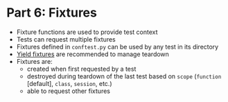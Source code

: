 # Part 6: Fixtures
* Fixture functions are used to provide test context
* Tests can request multiple fixtures
* Fixtures defined in `conftest.py` can be used by any test in its directory
* [Yield fixtures](https://docs.pytest.org/en/7.4.x/how-to/fixtures.html#yield-fixtures-recommended) are recommended to manage teardown
* Fixtures are:
  * created when first requested by a test
  * destroyed during teardown of the last test based on `scope` (`function` [default], `class`, `session`, etc.)
  * able to request other fixtures